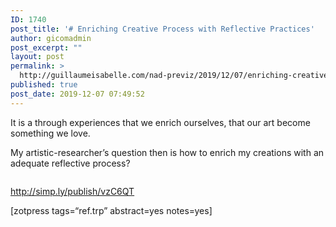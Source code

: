 ```yaml
---
ID: 1740
post_title: '# Enriching Creative Process with Reflective Practices'
author: gicomadmin
post_excerpt: ""
layout: post
permalink: >
  http://guillaumeisabelle.com/nad-previz/2019/12/07/enriching-creative-process-with-reflective-practices/
published: true
post_date: 2019-12-07 07:49:52
---
```

<!-- wp:paragraph -->

It is a through experiences that we enrich ourselves, that our art become something we love. 

<!-- /wp:paragraph -->

<!-- wp:paragraph -->

My artistic-researcher’s question then is how to enrich my creations with an adequate reflective process?

<!-- /wp:paragraph -->

<!-- wp:paragraph -->



<!-- /wp:paragraph -->

<!-- wp:image {"id":1739} --><figure class="wp-block-image">

<img src="http://guillaumeisabelle.com/nad-previz/wp-content/uploads/sites/19/2019/12/img_9608.jpg" alt="" class="wp-image-1739" /></figure> <!-- /wp:image -->

<!-- wp:paragraph -->

http://simp.ly/publish/vzC6QT

<!-- /wp:paragraph -->

<!-- wp:paragraph -->

[zotpress tags=“ref.trp” abstract=yes notes=yes]

<!-- /wp:paragraph -->